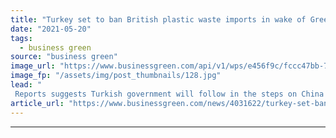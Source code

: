 ```yaml
---
title: "Turkey set to ban British plastic waste imports in wake of Greenpeace investigation"
date: "2021-05-20"
tags: 
  - business green
source: "business green"
image_url: "https://www.businessgreen.com/api/v1/wps/e456f9c/fccc47bb-7262-4328-92cc-ae3b243cfdbd/2/plastic-beach-pollution-185x114.jpg"
image_fp: "/assets/img/post_thumbnails/128.jpg"
lead: "
 Reports suggests Turkish government will follow in the steps on China and impose a moratorium on imports of British plastic waste ..."
article_url: "https://www.businessgreen.com/news/4031622/turkey-set-ban-british-plastic-waste-imports-wake-greenpeace-investigation"
---
```


---
